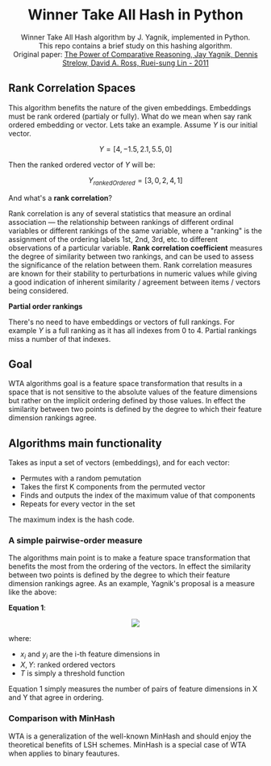 
<div align="center">

<h1>
  <b>Winner Take All Hash in Python</b> 
</h1>
Winner Take All Hash algorithm by J. Yagnik, implemented in Python. <br>This repo contains a brief study on this hashing algorithm. <br>
Original paper:
<a href="http://www.cs.toronto.edu/~dross/YagnikStrelowRossLin_ICCV2011.pdf">
    The Power of Comparative Reasoning, Jay Yagnik, Dennis Strelow, David A. Ross, Ruei-sung Lin - 2011
</a>
</div>



## Rank Correlation Spaces

This algorithm benefits the nature of the given embeddings. Embeddings must be rank ordered (partialy or fully). What do we mean when say rank ordered embedding or vector. Lets take an example. Assume $Y$ is our initial vector.


$$
  Y = [4, -1.5, 2.1, 5.5, 0]
$$


Then the ranked ordered vector of $Y$ will be:


$$
  Y_{rankedOrdered} = [3, 0, 2, 4, 1]
$$

And what's a __rank correlation__?

Rank correlation is any of several statistics that measure an ordinal association — the relationship between rankings of different ordinal variables or different rankings of the same variable, where a "ranking" is the assignment of the ordering labels 1st, 2nd, 3rd, etc. to different observations of a particular variable. __Rank correlation coefficient__ measures the degree of similarity between two rankings, and can be used to assess the significance of the relation between them. Rank correlation measures are known for their stability to perturbations in
numeric values while giving a good indication of inherent similarity / agreement between items / vectors being considered.


__Partial order rankings__

There's no need to have embeddings or vectors of full rankings. For example $Y$ is a full ranking as it has all indexes from 0 to 4. Partial rankings miss a number of that indexes. 

## Goal

WTA algorithms goal is a feature space transformation that results in a space that is not sensitive to the absolute values of the feature dimensions but rather on the implicit ordering defined by those values. In effect the similarity between two points is defined by the degree to which their feature dimension rankings agree.

## Algorithms main functionality

Takes as input a set of vectors (embeddings), and for each vector:
- Permutes with a random pemutation
- Takes the first K components from the permuted vector
- Finds and outputs the index of the maximum value of that components
- Repeats for every vector in the set

The maximum index is the hash code. 

### A simple pairwise-order measure

The algorithms main point is to make a feature space transformation that benefits the most from the ordering of the vectors. In effect the similarity between two points is defined by the degree to which their feature dimension rankings agree. As an example, Yagnik's proposal is a measure like the above:

__Equation 1__:

<div align="center">
<img src="https://github.com/Nikoletos-K/Winner-Takes-All-Hash-Python/blob/main/eq-1.png?raw=true"> 
</div>

where:
- $x_i$ and $y_i$ are the i-th feature dimensions in
- $X,Y$: ranked ordered vectors
- $T$ is simply a threshold function

Equation 1 simply measures the number of pairs of feature dimensions in X and Y that agree in ordering.

### Comparison with MinHash

WTA is a generalization of the well-known MinHash and should enjoy the theoretical benefits of LSH schemes. MinHash is a special case of WTA when applies to binary feautures.
